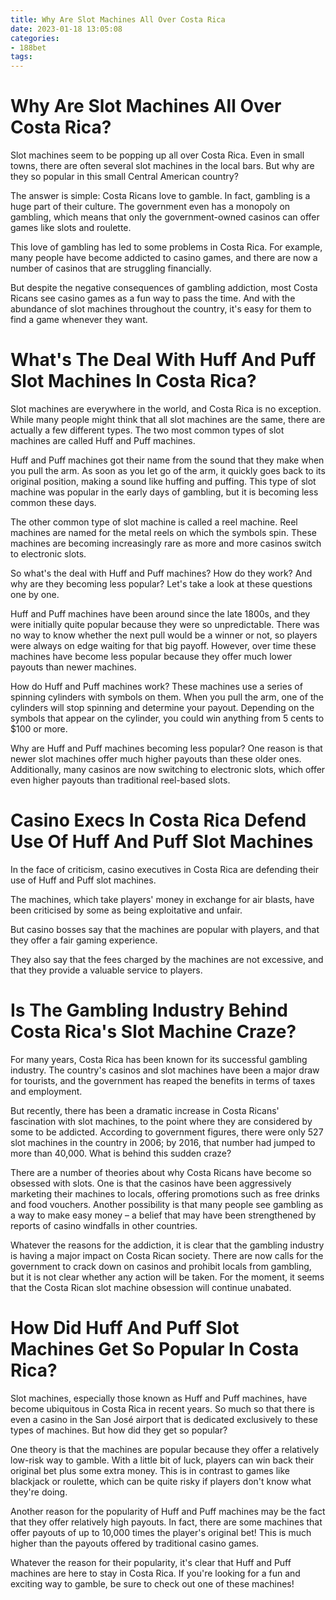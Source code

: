 ```yaml
---
title: Why Are Slot Machines All Over Costa Rica
date: 2023-01-18 13:05:08
categories:
- 188bet
tags:
---
```



#  Why Are Slot Machines All Over Costa Rica?

Slot machines seem to be popping up all over Costa Rica. Even in small towns, there are often several slot machines in the local bars. But why are they so popular in this small Central American country?

The answer is simple: Costa Ricans love to gamble. In fact, gambling is a huge part of their culture. The government even has a monopoly on gambling, which means that only the government-owned casinos can offer games like slots and roulette.

This love of gambling has led to some problems in Costa Rica. For example, many people have become addicted to casino games, and there are now a number of casinos that are struggling financially.

But despite the negative consequences of gambling addiction, most Costa Ricans see casino games as a fun way to pass the time. And with the abundance of slot machines throughout the country, it's easy for them to find a game whenever they want.

#  What's The Deal With Huff And Puff Slot Machines In Costa Rica?

Slot machines are everywhere in the world, and Costa Rica is no exception. While many people might think that all slot machines are the same, there are actually a few different types. The two most common types of slot machines are called Huff and Puff machines.

Huff and Puff machines got their name from the sound that they make when you pull the arm. As soon as you let go of the arm, it quickly goes back to its original position, making a sound like huffing and puffing. This type of slot machine was popular in the early days of gambling, but it is becoming less common these days.

The other common type of slot machine is called a reel machine. Reel machines are named for the metal reels on which the symbols spin. These machines are becoming increasingly rare as more and more casinos switch to electronic slots.

So what's the deal with Huff and Puff machines? How do they work? And why are they becoming less popular? Let's take a look at these questions one by one.

Huff and Puff machines have been around since the late 1800s, and they were initially quite popular because they were so unpredictable. There was no way to know whether the next pull would be a winner or not, so players were always on edge waiting for that big payoff. However, over time these machines have become less popular because they offer much lower payouts than newer machines.

How do Huff and Puff machines work? These machines use a series of spinning cylinders with symbols on them. When you pull the arm, one of the cylinders will stop spinning and determine your payout. Depending on the symbols that appear on the cylinder, you could win anything from 5 cents to $100 or more.

Why are Huff and Puff machines becoming less popular? One reason is that newer slot machines offer much higher payouts than these older ones. Additionally, many casinos are now switching to electronic slots, which offer even higher payouts than traditional reel-based slots.

#  Casino Execs In Costa Rica Defend Use Of Huff And Puff Slot Machines

In the face of criticism, casino executives in Costa Rica are defending their use of Huff and Puff slot machines.

The machines, which take players' money in exchange for air blasts, have been criticised by some as being exploitative and unfair.

But casino bosses say that the machines are popular with players, and that they offer a fair gaming experience.

They also say that the fees charged by the machines are not excessive, and that they provide a valuable service to players.

#  Is The Gambling Industry Behind Costa Rica's Slot Machine Craze?

For many years, Costa Rica has been known for its successful gambling industry. The country's casinos and slot machines have been a major draw for tourists, and the government has reaped the benefits in terms of taxes and employment.

But recently, there has been a dramatic increase in Costa Ricans' fascination with slot machines, to the point where they are considered by some to be addicted. According to government figures, there were only 527 slot machines in the country in 2006; by 2016, that number had jumped to more than 40,000. What is behind this sudden craze?

There are a number of theories about why Costa Ricans have become so obsessed with slots. One is that the casinos have been aggressively marketing their machines to locals, offering promotions such as free drinks and food vouchers. Another possibility is that many people see gambling as a way to make easy money – a belief that may have been strengthened by reports of casino windfalls in other countries.

Whatever the reasons for the addiction, it is clear that the gambling industry is having a major impact on Costa Rican society. There are now calls for the government to crack down on casinos and prohibit locals from gambling, but it is not clear whether any action will be taken. For the moment, it seems that the Costa Rican slot machine obsession will continue unabated.

#  How Did Huff And Puff Slot Machines Get So Popular In Costa Rica?

Slot machines, especially those known as Huff and Puff machines, have become ubiquitous in Costa Rica in recent years. So much so that there is even a casino in the San José airport that is dedicated exclusively to these types of machines. But how did they get so popular?

One theory is that the machines are popular because they offer a relatively low-risk way to gamble. With a little bit of luck, players can win back their original bet plus some extra money. This is in contrast to games like blackjack or roulette, which can be quite risky if players don't know what they're doing.

Another reason for the popularity of Huff and Puff machines may be the fact that they offer relatively high payouts. In fact, there are some machines that offer payouts of up to 10,000 times the player's original bet! This is much higher than the payouts offered by traditional casino games.

Whatever the reason for their popularity, it's clear that Huff and Puff machines are here to stay in Costa Rica. If you're looking for a fun and exciting way to gamble, be sure to check out one of these machines!